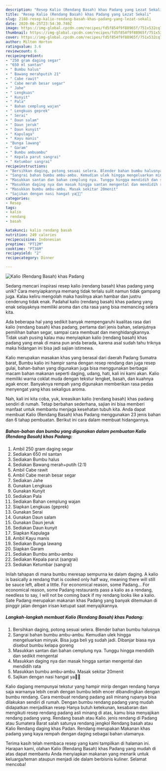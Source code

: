 ```yaml
---
description: "Resep Kalio (Rendang Basah) khas Padang yang Lezat Sekali"
title: "Resep Kalio (Rendang Basah) khas Padang yang Lezat Sekali"
slug: 2188-resep-kalio-rendang-basah-khas-padang-yang-lezat-sekali
date: 2020-06-25T23:54:30.740Z
image: https://img-global.cpcdn.com/recipes/fd5f854f9f88965f/751x532cq70/kalio-rendang-basah-khas-padang-foto-resep-utama.jpg
thumbnail: https://img-global.cpcdn.com/recipes/fd5f854f9f88965f/751x532cq70/kalio-rendang-basah-khas-padang-foto-resep-utama.jpg
cover: https://img-global.cpcdn.com/recipes/fd5f854f9f88965f/751x532cq70/kalio-rendang-basah-khas-padang-foto-resep-utama.jpg
author: Milton Horton
ratingvalue: 3.6
reviewcount: 6
recipeingredient:
- "250 gram daging segar"
- "650 ml santan"
- " Bumbu halus"
- " Bawang merahputih 21"
- " Cabe rawit"
- " Cabe merah besar segar"
- " Jahe"
- " Lengkuas"
- " Kunyit"
- " Pala"
- " Bahan cemplung wajan"
- " Lengkuas geprek"
- " Serai"
- " Daun salam"
- " Daun jeruk"
- " Daun kunyit"
- " Kapulaga"
- " Kayu manis"
- "Bunga lawang"
- " Garam"
- " Bumbu ambuambu"
- " Kepala parut sangrai"
- " Ketumbar sangrai"
recipeinstructions:
- "Bersihkan daging, potong sesuai selera. Blender bahan bumbu halusnya"
- "Sangrai bahan bumbu ambu-ambu. Kemudian ulek hingga mengeluarkan minyak. Bisa juga beli yg sudah jadi. Dibanjar biasa nya disebut bumbu kelapa goreng"
- "Masukkan santan dan bahan cemplung nya. Tunggu hingga mendidih dan sedikit mengental"
- "Masukkan daging nya dan masak hingga santan mengental dan mendidih rata"
- "Masukkan bumbu ambu-ambu. Masak sekitar 20menit"
- "Sajikan dengan nasi hangat ya🤗🤗"
categories:
- Resep
tags:
- kalio
- rendang
- basah

katakunci: kalio rendang basah 
nutrition: 249 calories
recipecuisine: Indonesian
preptime: "PT12M"
cooktime: "PT36M"
recipeyield: "2"
recipecategory: Dinner

---
```



![Kalio (Rendang Basah) khas Padang](https://img-global.cpcdn.com/recipes/fd5f854f9f88965f/751x532cq70/kalio-rendang-basah-khas-padang-foto-resep-utama.jpg)

Sedang mencari inspirasi resep kalio (rendang basah) khas padang yang unik? Cara menyiapkannya memang tidak terlalu sulit namun tidak gampang juga. Kalau keliru mengolah maka hasilnya akan hambar dan justru cenderung tidak enak. Padahal kalio (rendang basah) khas padang yang enak selayaknya memiliki aroma dan cita rasa yang bisa memancing selera kita.

Ada beberapa hal yang sedikit banyak mempengaruhi kualitas rasa dari kalio (rendang basah) khas padang, pertama dari jenis bahan, selanjutnya pemilihan bahan segar, sampai cara membuat dan menghidangkannya. Tidak usah pusing kalau mau menyiapkan kalio (rendang basah) khas padang yang enak di mana pun anda berada, karena asal sudah tahu triknya maka hidangan ini bisa jadi sajian istimewa.

Kalio merupakan masakan khas yang berasal dari daerah Padang Sumatra barat, Bumbu kalio ini hampir sama dengan resep rendang dan juga resep gulai, bahan-bahan yang digunakan juga bisa menggunakan berbagai macam bahan makanan seperti daging, udang, hati, kali ini kami akan. Kalio memiliki warna coklat muda dengan tekstur lengket, basah, dan kuahnya agak encer. Banyaknya rempah yang digunakan memberikan rasa pedas menyengat yang khas sekaligus aroma.


Nah, kali ini kita coba, yuk, kreasikan kalio (rendang basah) khas padang sendiri di rumah. Tetap berbahan sederhana, sajian ini bisa memberi manfaat untuk membantu menjaga kesehatan tubuh kita. Anda dapat membuat Kalio (Rendang Basah) khas Padang menggunakan 23 jenis bahan dan 6 tahap pembuatan. Berikut ini cara dalam membuat hidangannya.

<!--inarticleads1-->

##### Bahan-bahan dan bumbu yang digunakan dalam pembuatan Kalio (Rendang Basah) khas Padang:

1. Ambil 250 gram daging segar
1. Sediakan 650 ml santan
1. Sediakan  Bumbu halus
1. Sediakan  Bawang merah+putih (2:1)
1. Ambil  Cabe rawit
1. Ambil  Cabe merah besar segar
1. Sediakan  Jahe
1. Gunakan  Lengkuas
1. Gunakan  Kunyit
1. Sediakan  Pala
1. Sediakan  Bahan cemplung wajan
1. Siapkan  Lengkuas (geprek)
1. Gunakan  Serai
1. Gunakan  Daun salam
1. Gunakan  Daun jeruk
1. Sediakan  Daun kunyit
1. Siapkan  Kapulaga
1. Ambil  Kayu manis
1. Sediakan Bunga lawang
1. Siapkan  Garam
1. Sediakan  Bumbu ambu-ambu
1. Sediakan  Kepala parut (sangrai)
1. Sediakan  Ketumbar (sangrai)


Inilah tahapan di mana bumbu meresap sempurna ke dalam daging. A kalio is basically a rendang that is cooked only half way, meaning there will still be sauce left, albeit a little. For economical reason, some Padang… For economical reason, some Padang restaurants pass a kalio as a rendang, needless to say, I will not be coming back if my rendang looks like a kalio. Sate Padang merupakan makanan khas Padang yang banyak ditemukan di pinggir jalan dengan irisan ketupat saat menyajikannya. 

<!--inarticleads2-->

##### Langkah-langkah membuat Kalio (Rendang Basah) khas Padang:

1. Bersihkan daging, potong sesuai selera. Blender bahan bumbu halusnya
1. Sangrai bahan bumbu ambu-ambu. Kemudian ulek hingga mengeluarkan minyak. Bisa juga beli yg sudah jadi. Dibanjar biasa nya disebut bumbu kelapa goreng
1. Masukkan santan dan bahan cemplung nya. Tunggu hingga mendidih dan sedikit mengental
1. Masukkan daging nya dan masak hingga santan mengental dan mendidih rata
1. Masukkan bumbu ambu-ambu. Masak sekitar 20menit
1. Sajikan dengan nasi hangat ya🤗🤗


Kalio dagiang mempunyai tekstur yang hampir mirip dengan rendang hanya saja warnanya lebih cerah dengan bumbu lebih encer dibandingkan dengan bumbu rendang. Cara membuat rendang padang asli minang rupanya bisa dilakukan sendiri di rumah. Dengan bumbu rendang padang yang mudah didapatkan menjadikan resep Hanya butuh ketekunan, kesabaran dan mengikuti resep rendang padang asli minang di atas, kamu bisa menyajikan rendang padang yang. Rendang basah atau Kalio. jenis rendang di Padang atau Sumatera Barat salah satunya rendang jengkol Rendang basah atau Kalio Rendang daging khas Padan. Rendang merupakan Makanan khas padang yang kaya rempah dengan daging sebagai bahan utamanya. 

Terima kasih telah membaca resep yang kami tampilkan di halaman ini. Harapan kami, olahan Kalio (Rendang Basah) khas Padang yang mudah di atas dapat membantu Anda menyiapkan makanan yang menarik untuk keluarga/teman ataupun menjadi ide dalam berbisnis kuliner. Selamat mencoba!
